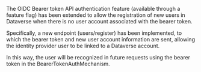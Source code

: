The OIDC Bearer token API authentication feature (available through a feature flag) has been extended to allow the registration of new users in Dataverse when there is no user account associated with the bearer token. 

Specifically, a new endpoint (users/register) has been implemented, to which the bearer token and new user account information are sent, allowing the identity provider user to be linked to a Dataverse account. 

In this way, the user will be recognized in future requests using the bearer token in the BearerTokenAuthMechanism.
